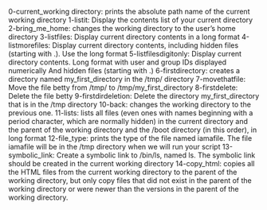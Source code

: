 0-current_working directory: prints the absolute path name of the current working directory 1-listit: Display the contents list of your current directory 2-bring_me_home: changes the working directory to the user’s home directory 3-listfiles: Display current directory contents in a long format 4-listmorefiles: Display current directory contents, including hidden files (starting with .). Use the long format 5-listfilesdigitonly: Display current directory contents. Long format with user and group IDs displayed numerically And hidden files (starting with .) 6-firstdirectory: creates a directory named my_first_directory in the /tmp/ directory 7-movethatfile: Move the file betty from /tmp/ to /tmp/my_first_directory 8-firstdelete: Delete the file betty 9-firstdirdeletion: Delete the directory my_first_directory that is in the /tmp directory 10-back: changes the working directory to the previous one. 11-lists: lists all files (even ones with names beginning with a period character, which are normally hidden) in the current directory and the parent of the working directory and the /boot directory (in this order), in long format 12-file_type: prints the type of the file named iamafile. The file iamafile will be in the /tmp directory when we will run your script 13-symbolic_link: Create a symbolic link to /bin/ls, named ls. The symbolic link should be created in the current working directory 14-copy_html: copies all the HTML files from the current working directory to the parent of the working directory, but only copy files that did not exist in the parent of the working directory or were newer than the versions in the parent of the working directory.
